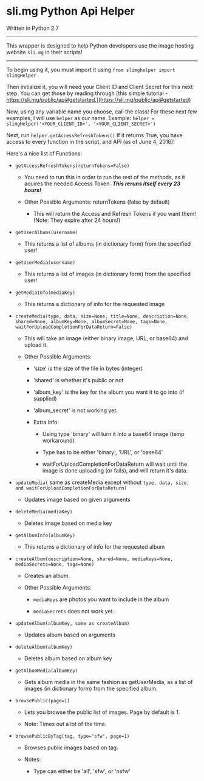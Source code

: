 # sli.mg Python Api Helper

Written in Python 2.7

-----

This wrapper is designed to help Python developers use the image hosting website `sli.mg` in their scripts!

----

To begin using it, you must import it using `from slimghelper import slimgHelper`

Then initialize it, you will need your Client ID and Client Secret for this next step. You can get those by reading through [this simple tutorial - https://sli.mg/public/api#getstarted.](https://sli.mg/public/api#getstarted)

Now, using any variable name you choose, call the class! For these next few examples, I will use `helper` as our name. Example: `helper = slimgHelper('<YOUR_CLIENT_ID>', '<YOUR_CLIENT_SECRET>')`

Next, run `helper.getAccessRefreshTokens()` If it returns True, you have access to every function in the script, and API (as of June 4, 2016)!

Here's a nice list of Functions:

  - `getAccessRefreshTokens(returnTokens=False)`

    - You need to run this in order to run the rest of the methods, as it aquires the needed Access Token. ***This reruns itself every 23 hours!***

    - Other Possible Arguments: returnTokens (false by default)

      - This will return the Access and Refresh Tokens if you want them! (Note: They expire after 24 hours!)


  - `getUserAlbums(username)`

    - This returns a list of albums (in dictionary form) from the specified user!


  - `getUserMedia(username)`

    - This returns a list of images (in dictionary form) from the specified user!


  - `getMediaInfo(mediaKey)`

    - This returns a dictionary of info for the requested image


  - `createMedia(type, data, size=None, title=None, description=None, shared=None, albumKey=None, albumSecret=None, tags=None, waitForUploadCompletionForDataReturn=False)`

    - This will take an image (either binary image, URL, or base64) and upload it.

    - Other Possible Arguments:

      - 'size' is the size of the file in bytes (integer)

      - 'shared' is whether it's public or not

      - 'album_key' is the key for the album you want it to go into (if supplied)

      - 'album_secret' is not working yet.

      - Extra info:

        - Using type 'binary' will turn it into a base64 image (temp workaround)

        - Type has to be either 'binary', 'URL', or 'base64'

        - waitForUploadCompletionForDataReturn will wait until the image is done uploading (or fails), and will return it's data.


  - `updateMedia(` same as createMedia except without `type, data, size, and waitForUploadCompletionForDataReturn)`

    - Updates image based on given arguments


  - `deleteMedia(mediaKey)`

    - Deletes image based on media key


  - `getAlbumInfo(albumKey)`

      - This returns a dictionary of info for the requested album


  - `createAlbum(description=None, shared=None, mediaKeys=None, mediaSecrets=None, tags=None)`

    - Creates an album.

    - Other Possible Arguments:

      - `mediaKeys` are photos you want to include in the album

      - `mediaSecrets` does not work yet.


- `updateAlbum(albumKey, same as createAlbum)`

    - Updates album based on arguments


- `deleteAlbum(albumKey)`

  - Deletes album based on album key


- `getAlbumMedia(albumKey)`

  - Gets album media in the same fashion as getUserMedia, as a list of images (in dictionary form) from the specified album.


- `browsePublic(page=1)`

  - Lets you browse the public list of images. Page by default is 1.

  - Note: Times out a lot of the time.


- `browsePublicByTag(tag, type="sfw", page=1)`

  - Browses public images based on tag.

  - Notes:

    - Type can either be 'all', 'sfw', or 'nsfw'
